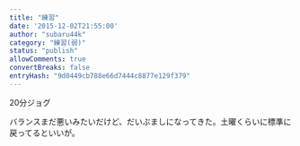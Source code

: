 ```yaml
---
title: "練習"
date: '2015-12-02T21:55:00'
author: "subaru44k"
category: "練習(弱)"
status: "publish"
allowComments: true
convertBreaks: false
entryHash: "9d0449cb788e66d7444c8877e129f379"
---
```

20分ジョグ

バランスまだ悪いみたいだけど、だいぶましになってきた。土曜くらいに標準に戻ってるといいが。
